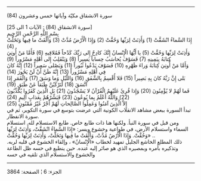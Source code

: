 ------------------------------------------------------------------------

(84) سورة الانشقاق مكيّة وآياتها خمس وعشرون  
  
\[سورة الانشقاق (84) : الآيات 1 الى 25\]  
بِسْمِ اللَّهِ الرَّحْمنِ الرَّحِيمِ  
إِذَا السَّماءُ انْشَقَّتْ (1) وَأَذِنَتْ لِرَبِّها وَحُقَّتْ (2) وَإِذَا الْأَرْضُ مُدَّتْ (3) وَأَلْقَتْ ما
فِيها وَتَخَلَّتْ (4)  
وَأَذِنَتْ لِرَبِّها وَحُقَّتْ (5) يا أَيُّهَا الْإِنْسانُ إِنَّكَ كادِحٌ إِلى رَبِّكَ كَدْحاً فَمُلاقِيهِ (6)
فَأَمَّا مَنْ أُوتِيَ كِتابَهُ بِيَمِينِهِ (7) فَسَوْفَ يُحاسَبُ حِساباً يَسِيراً (8) وَيَنْقَلِبُ إِلى أَهْلِهِ
مَسْرُوراً (9)  
وَأَمَّا مَنْ أُوتِيَ كِتابَهُ وَراءَ ظَهْرِهِ (10) فَسَوْفَ يَدْعُوا ثُبُوراً (11) وَيَصْلى سَعِيراً (12)
إِنَّهُ كانَ فِي أَهْلِهِ مَسْرُوراً (13) إِنَّهُ ظَنَّ أَنْ لَنْ يَحُورَ (14)  
بَلى إِنَّ رَبَّهُ كانَ بِهِ بَصِيراً (15) فَلا أُقْسِمُ بِالشَّفَقِ (16) وَاللَّيْلِ وَما وَسَقَ (17)
وَالْقَمَرِ إِذَا اتَّسَقَ (18) لَتَرْكَبُنَّ طَبَقاً عَنْ طَبَقٍ (19)  
فَما لَهُمْ لا يُؤْمِنُونَ (20) وَإِذا قُرِئَ عَلَيْهِمُ الْقُرْآنُ لا يَسْجُدُونَ (21) بَلِ الَّذِينَ
كَفَرُوا يُكَذِّبُونَ (22) وَاللَّهُ أَعْلَمُ بِما يُوعُونَ (23) فَبَشِّرْهُمْ بِعَذابٍ أَلِيمٍ (24)  
إِلاَّ الَّذِينَ آمَنُوا وَعَمِلُوا الصَّالِحاتِ لَهُمْ أَجْرٌ غَيْرُ مَمْنُونٍ (25)  
تبدأ السورة ببعض مشاهد الانقلاب الكونية التي عرضت بتوسع في سورة التكوير،
ثم في سورة الانفطار.  
ومن قبل في سورة النبأ. ولكنها هنا ذات طابع خاص. طابع الاستسلام لله.
استسلام السماء واستسلام الأرض، في طواعية وخشوع ويسر: «إِذَا السَّماءُ انْشَقَّتْ،
وَأَذِنَتْ لِرَبِّها وَحُقَّتْ. وَإِذَا الْأَرْضُ مُدَّتْ، وَأَلْقَتْ ما فِيها وَتَخَلَّتْ، وَأَذِنَتْ لِرَبِّها وَحُقَّتْ»
..  
ذلك المطلع الخاشع الجليل تمهيد لخطاب «الْإِنْسانُ» ، وإلقاء الخشوع في قلبه
لربه. وتذكيره بأمره وبمصيره الذي هو صائر إليه عنده. حين ينطبع في حسه ظل
الطاعة والخشوع والاستسلام الذي تلقيه في حسه

------------------------------------------------------------------------

الجزء: 6 ¦ الصفحة: 3864
